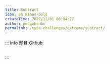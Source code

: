 ```yaml
---
title: Subtract
icon: ph:minus-bold
createTime: 2022/12/01 08:04:27
author: pengzhanbo
permalink: /type-challenges/extreme/subtract/
---
```


::: info 题目
Github: []()

```ts

```

:::
